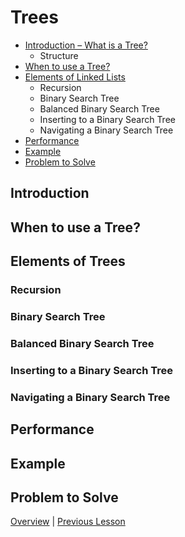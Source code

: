 # Trees

* [Introduction – What is a Tree?](#introduction)
    * Structure
* [When to use a Tree?](#when-to-use-a-tree)
* [Elements of Linked Lists](#elements-of-trees)
    * Recursion
    * Binary Search Tree
    * Balanced Binary Search Tree
    * Inserting to a Binary Search Tree
    * Navigating a Binary Search Tree 
* [Performance](#performance)
* [Example](#example)
* [Problem to Solve](#problem-to-solve)

## Introduction

## When to use a Tree?

## Elements of Trees

### Recursion

### Binary Search Tree

### Balanced Binary Search Tree

### Inserting to a Binary Search Tree

### Navigating a Binary Search Tree


## Performance

## Example

## Problem to Solve


[Overview](../README.md) | [Previous Lesson ](../3-LinkedList/LinkedList.md)